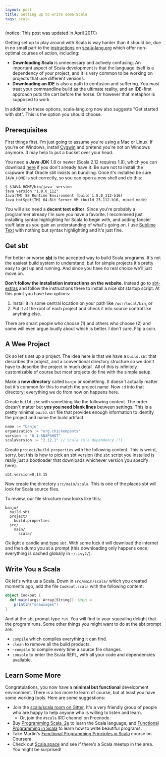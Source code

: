 ```yaml
---
layout: post
title: Setting up to write some Scala
tags: scala
---
```


(notice: This post was updated in April 2017.)

Getting set up to play around with Scala is way harder than it should be, due in no small part to the [instructions](http://scala-lang.org/download/) on [scala-lang.org](http://scala-lang.org) which offer non-optimal courses of action, including:

- **Downloading Scala** is unnecessary and actively confusing. An important aspect of Scala development is that the language itself is a dependency of your project, and it is very common to be working on projects that use different versions.
- **Downloading an IDE** is also a path to confusion and suffering. You *must* treat your commandline build as the ultimate reality, and an IDE-first approach puts the cart before the horse. Or however that metaphor is supposed to work.

In addition to these options, scala-lang.org now also suggests "Get
started with sbt". This is the option you should choose.

## Prerequisites

First things first. I'm just going to assume you're using a Mac or Linux. If you're on Windows, install [Cygwin](http://www.cygwin.com/) and pretend you're not on Windows anymore. It may help to put a bucket over your head.

You need a **Java JDK** 1.8 or newer (Scala 2.12 requires 1.8), which you can download [here](http://www.java.com) if you don't already have it. Be sure not to install the crapware that Oracle still insists on bundling. Once it's installed be sure `JAVA_HOME` is set correctly, so you can open a new shell and do this:

```
$ $JAVA_HOME/bin/java -version
java version "1.8.0_112"
Java(TM) SE Runtime Environment (build 1.8.0_112-b16)
Java HotSpot(TM) 64-Bit Server VM (build 25.112-b16, mixed mode)
```

You will also need a **decent text editor**. Since you're probably a programmer already I'm sure you have a favorite. I recommend just installing syntax highlighting for Scala to begin with, and adding fancier stuff later as you gain an understanding of what's going on. I use [Sublime Text](http://www.sublimetext.com/) with nothing but syntax highlighting and it's just fine.

## Get sbt

For better or worse [**sbt**](http://www.scala-sbt.org/) is the accepted way to build Scala programs. It's not the easiest build system to understand, but for simple projects it's pretty easy to get up and running. And since you have no real choice we'll just move on.

**Don't follow the installation instructions on the website.** Instead go to [sbt-extras](https://github.com/paulp/sbt-extras) and follow the instructions there to install a nice sbt startup script. At this point you have two options:

1. Install it in some central location on your path like `/usr/local/bin`, or
2. Put it at the root of each project and check it into source control like anything else.

There are smart people who choose (1) and others who choose (2) and some will even argue loudly about which is better. I don't care. Flip a coin.

## A Wee Project

Ok so let's set up a project. The idea here is that we have a `build.sbt` that describes the project, and a conventional directory structure so we don't have to describe the project in much detail. All of this is infinitely customizable of course but most projects do fine with the simple setup.

Make a **new directory** called `banjo` or something. It doesn't actually matter but it's common for this to match the project name. Now `cd` into that directory; everything we do from now on happens here.

Create `build.sbt` with something like the following content. The order doesn't matter but **yes you need blank lines** between settings. This is a pretty minimal `build.sbt` file that provides enough information to identify the project and name the build artifact.

```scala
name := "banjo"
organization := "org.chickenpants"
version := "0.1-SNAPSHOT"
scalaVersion := "2.12.1" // Scala is a dependency (!)
```

Create `project/build.properties` with the following content. This is weird, sorry, but this is how to pick an sbt version (the `sbt` script you installed is really just a bootloader that downloads whichever version you specify here).

```
sbt.version=0.13.15
```

Now create the directory `src/main/scala`. This is one of the places sbt will look for Scala source files. 

To review, our file structure now looks like this:

```
banjo/
  build.sbt
  project/
    build.properties
  src/
    main/
      scala/
```

Ok light a candle and type `sbt`. With some luck it will download the internet and then dump you at a prompt (this downloading only happens once; everything is cached globally in `~/.ivy2/`). 

## Write You a Scala

Ok let's write us a Scala. Down in `src/main/scala/` which you created moments ago, add the file `Cookout.scala` with the following content:

```scala
object Cookout {
  def main(args: Array[String]): Unit =
    println("snausages")
}
```

And at the sbt prompt type `run`. You will find to your squealing delight that the program runs. Some other things you might want to do at the sbt prompt are:

- `compile` which compiles everything it can find.
- `clean` to remove all the build products.
- `~compile` to compile every time a source file changes.
- `console` to enter the Scala REPL, with all your code and dependencies available.

## Learn Some More

Congratulations, you now have a **minimal but functional** development environment. There is a ton more to learn of course, but at least you have some working tools. Here are some suggestions:

- Join the [scala/scala room on Gitter](https://gitter.im/scala/scala). It's a very friendly group of people who are happy to help anyone who is willing to listen and learn.
    - Or, join the `#scala` IRC channel on Freenode.
- Buy [Programming Scala, 2e](http://shop.oreilly.com/product/0636920033073.do) to learn the Scala language, and [Functional Programming in Scala](http://manning.com/bjarnason/) to learn how to write beautiful programs.
- Take Martin's [Functional Programming Principles in Scala](https://www.coursera.org/course/progfun) course on Coursera.
- Check out [Scala.space](http://scala.space) and see if there's a Scala meetup in the area. You might be surprised!
